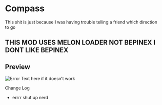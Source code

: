 # Compass

This shit is just because I was having trouble telling a friend which direction to go

## THIS MOD USES MELON LOADER NOT BEPINEX I DONT LIKE BEPINEX

Preview
-

![Error Text here if it doesn't work](https://media.discordapp.net/attachments/821903622275203073/1173815333958733874/SjOPUPR.png?ex=656553b8&is=6552deb8&hm=f206a2002360b4e1ae87b0fba0792b9a7c455426112e53f62f0cf7397093c963&=&width=1027&height=700)


Change Log
- errrr shut up nerd

